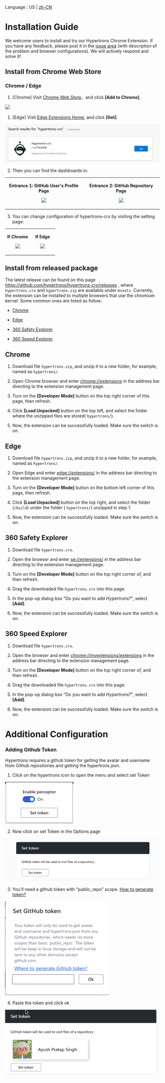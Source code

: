 Language : US | [zh-CN](./INSTALLATION.zh-CN.md)

# Installation Guide

We welcome users to install and try our Hypertrons Chrome Extension. If you have any feedback, please post it in the [issue area](https://github.com/hypertrons/hypertrons-crx/issues) (with description of the problem and browser configurations). We will actively respond and solve it!

## Install from Chrome Web Store

### Chrome / Edge

1. [Chrome] Visit [Chrome Web Store](https://chrome.google.com/webstore/detail/hypertrons-crx/ijchfbpdgeljmhnhokmekkecpbdkgabc)，and click **[Add to Chrome]**.

<img src="https://hypertrons.oss-cn-shanghai.aliyuncs.com/images/installation-cws.png">

1. [Edge] Visit [Edge Extensions Home](https://microsoftedge.microsoft.com/addons/search/hypertrons-crx), and click **[Get]**.

<img src="assets/en/installation-edge-1.png">

2. Then you can find the dashboards in:

<table>
	<tr>
		<th width="50%">
			<p>Entrance 1: GitHub User's Profile Page
			<p><img src="https://hypertrons.oss-cn-shanghai.aliyuncs.com/images/readme-perceptor-entrance-1.png">
		<th width="50%">
			<p>Entrance 2: GitHub Repository Page
			<p><img src="https://hypertrons.oss-cn-shanghai.aliyuncs.com/images/readme-perceptor-entrance-2.png">
</table>

3. You can change configuration of hypertrons-crx by visiting the setting page:

<table>
	<tr>
		<th width="50%">
      <p> If Chrome
      <p> <img src="https://hypertrons.oss-cn-shanghai.aliyuncs.com/images/installation-chrome-ext-setting.png">
		<th width="50%">
			<p> If Edge
      <p> <img src="https://hypertrons.oss-cn-shanghai.aliyuncs.com/images/installation-edge-ext-setting.png">
</table>

## Install from released package

The latest release can be found on this page https://github.com/hypertrons/hypertrons-crx/releases , where `hypertrons.crx` and `hypertrons.zip` are available under `Assets`. Currently, the extension can be installed to multiple browsers that use the chromium kernel. Some common ones are listed as follow:

- [Chrome](#chrome)

- [Edge](#edge)

- [360 Safety Explorer](#360-safety)

- [360 Speed Explorer](#360-speed)

## <a id="chrome">Chrome </a>

1. Download file `hypertrons.zip`, and unzip it to a new folder, for example, named as `hypertrons/`.

2. Open Chrome browser and enter [chrome://extensions](chrome://extensions) in the address bar directing to the extension management page.

3. Turn on the **[Developer Mode]** button on the top right corner of this page, then refresh.

4. Click **[Load Unpacked]** button on the top left, and select the folder where the unzipped files are stored( `hypertrons/`).

5. Now, the extension can be successfully loaded. Make sure the switch is on.

## <a id="edge">Edge</a>

1. Download file `hypertrons.zip`, and unzip it to a new folder, for example, named as `hypertrons/`.

2. Open Edge and enter [edge://extensions/](edge://extensions/) in the address bar directing to the extension management page.

3. Turn on the **[Developer Mode]** button on the bottom left corner of this page, then refresh.

4. Click **[Load Unpacked]** button on the top right, and select the folder (`/build`) under the folder ( `hypertrons/`) unzipped in step 1.

5. Now, the extension can be successfully loaded. Make sure the switch is on.

## <a id="360-safety"> 360 Safety Explorer</a>

1. Download file `hypertrons.crx`.

2. Open the browser and enter [se://extensions/](se://extensions/) in the address bar directing to the extension management page.

3. Turn on the **[Developer Mode]** button on the top right corner of, and then refresh.

4. Drag the downloaded file `hypertrons.crx` into this page.

5. In the pop-up dialog box "Do you want to add Hypertrons?", select **[Add]**.

6. Now, the extension can be successfully loaded. Make sure the switch is on.

## <a id="360-speed"> 360 Speed Explorer

1. Download file `hypertrons.crx`.

2. Open the browser and enter [chrome://myextensions/extensions](chrome://myextensions/extensions) in the address bar directing to the extension management page.

3. Turn on the **[Developer Mode]** button on the top right corner of, and then refresh.

4. Drag the downloaded file `hypertrons.crx` into this page.

5. In the pop-up dialog box "Do you want to add Hypertrons?", select **[Add]**.

6. Now, the extension can be successfully loaded. Make sure the switch is on.

# Additional Configuration

### Adding Github Token

Hypertrons requires a github token for getting the avatar and username from Github repositories and getting the hypertrons.json.

1. Click on the hypertrons icon to open the menu and select set Token

<img src="assets/en/ex.png">

2. Now click on set Token in the Options page

<img src="assets/en/op.png">

3. You'll need a github token with "public_repo" scope. <a href="https://docs.github.com/en/github/authenticating-to-github/keeping-your-account-and-data-secure/creating-a-personal-access-token">How to generate token?</a>

<img src="assets/en/mo.png">

4. Paste the token and click ok

<img src="assets/en/set.png">
